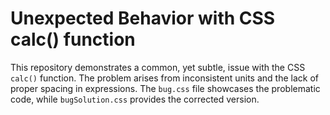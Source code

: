 # Unexpected Behavior with CSS calc() function
This repository demonstrates a common, yet subtle, issue with the CSS `calc()` function.  The problem arises from inconsistent units and the lack of proper spacing in expressions.  The `bug.css` file showcases the problematic code, while `bugSolution.css` provides the corrected version.